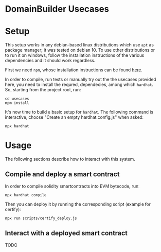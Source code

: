DomainBuilder Usecases
===

# Setup

This setup works in any debian-based linux distributions which use `apt` as package manager; it was tested on debian 10. To use other distributions or to run it on windows, follow the installation instructions of the various dependencies and it should work regardless.

First we need `npm`, whose installation instructions can be found [here](https://www.npmjs.com/get-npm).

In order to compile, run tests or manually try out the the usecases provided here, you need to install the requred, dependecies, among which `hardhat`. So, starting from the project root, run:
```bash=
cd usecases
npm install
```
It's now time to build a basic setup for `hardhat`. The following command is interactive, choose "Create an empty hardhat.config.js" when asked:
```bash=
npx hardhat
```

# Usage
The following sections describe how to interact with this system.

## Compile and deploy a smart contract

In order to compile solidity smartcontracts into EVM bytecode, run:
```bash=
npx hardhat compile
```
Then you can deploy it by running the corresponding script (example for certify):
```bash=
npx run scripts/certify_deploy.js
```

## Interact with a deployed smart contract

TODO

